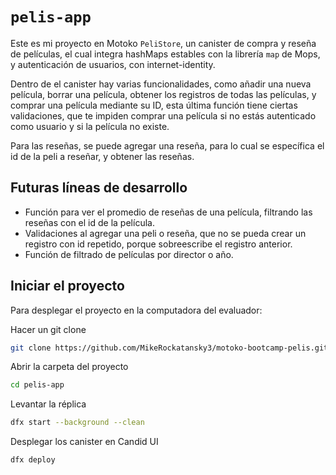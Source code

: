 # `pelis-app`

Este es mi proyecto en Motoko `PeliStore`, un canister de compra y reseña de películas, el cual integra hashMaps estables con la librería `map` de Mops, y autenticación de usuarios, con internet-identity.

Dentro de el canister hay varias funcionalidades, como añadir una nueva película, borrar una película, obtener los registros de todas las películas, y comprar una película mediante su ID, esta última función tiene ciertas validaciones, que te impiden comprar una película si no estás autenticado como usuario y si la película no existe.

Para las reseñas, se puede agregar una reseña, para lo cual se específica el id de la peli a reseñar, y obtener las reseñas.

## Futuras líneas de desarrollo
- Función para ver el promedio de reseñas de una película, filtrando las reseñas con el id de la película.
- Validaciones al agregar una peli o reseña, que no se pueda crear un registro con id repetido, porque sobreescribe el registro anterior.
- Función de filtrado de películas por director o año.

## Iniciar el proyecto

Para desplegar el proyecto en la computadora del evaluador:

Hacer un git clone

```bash
git clone https://github.com/MikeRockatansky3/motoko-bootcamp-pelis.git
```

Abrir la carpeta del proyecto

```bash
cd pelis-app
```

Levantar la réplica

```bash
dfx start --background --clean
```

Desplegar los canister en Candid UI

```bash
dfx deploy
```

